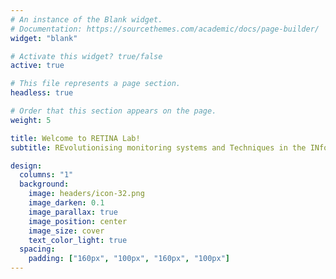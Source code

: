 ```yaml
---
# An instance of the Blank widget.
# Documentation: https://sourcethemes.com/academic/docs/page-builder/
widget: "blank" 

# Activate this widget? true/false
active: true

# This file represents a page section.
headless: true

# Order that this section appears on the page.
weight: 5

title: Welcome to RETINA Lab!
subtitle: REvolutionising monitoring systems and Techniques in the INformation Age 

design:
  columns: "1"
  background:
    image: headers/icon-32.png
    image_darken: 0.1
    image_parallax: true
    image_position: center
    image_size: cover
    text_color_light: true
  spacing:
    padding: ["160px", "100px", "160px", "100px"]
---
```

<!-- Add icon library -->
<link rel="stylesheet" href="https://cdnjs.cloudflare.com/ajax/libs/font-awesome/4.7.0/css/font-awesome.min.css">

<!-- Add font awesome icons -->
 <a href="https://twitter.com/retinalab" class="fa fa-twitter"></a> &nbsp;
 <a href="https://github.com/RETINALAB" class="fa fa-github"></a>
</br> </br></br> </br></br> </br></br> </br>






